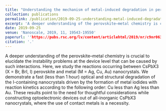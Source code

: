 ```yaml
---
title: "Understanding the mechanism of metal-induced degradation in perovskite nanocrystals"
collection: publications
permalink: /publication/2019-09-25-understanding-metal-induced-degradation
excerpt: 'A deeper understanding of the perovskite–metal chemistry is crucial to elucidate the instability problems at the device level that can be caused by such interactions. Here, we study the reactions occurring between CsPbX3 (X = Br, BrI, I) perovskite and metal (M = Ag, Cu, Au) nanocrystals. We demonstrate a fast (less than 1 hour) optical and structural degradation of the I-containing nanocrystals driven by the formation of metal iodides with reaction kinetics according to the following order: Cu less than Ag less than Au. These results point to the need for thoughtful considerations while constructing optoelectronic devices out of all-inorganic CsPbX3 nanocrystals, where the use of contact metals is a necessity.'
date: 2019-09-25
venue: 'Nanoscale, 2019, 11, 19543-19550'
paperurl: ''https://pubs.rsc.org/lv/content/articlehtml/2019/nr/c9nr06328e
citation: '.'
---
```

A deeper understanding of the perovskite–metal chemistry is crucial to elucidate the instability problems at the device level that can be caused by such interactions. Here, we study the reactions occurring between CsPbX3 (X = Br, BrI, I) perovskite and metal (M = Ag, Cu, Au) nanocrystals. We demonstrate a fast (less than 1 hour) optical and structural degradation of the I-containing nanocrystals driven by the formation of metal iodides with reaction kinetics according to the following order: Cu less than Ag less than Au. These results point to the need for thoughtful considerations while constructing optoelectronic devices out of all-inorganic CsPbX3 nanocrystals, where the use of contact metals is a necessity.
